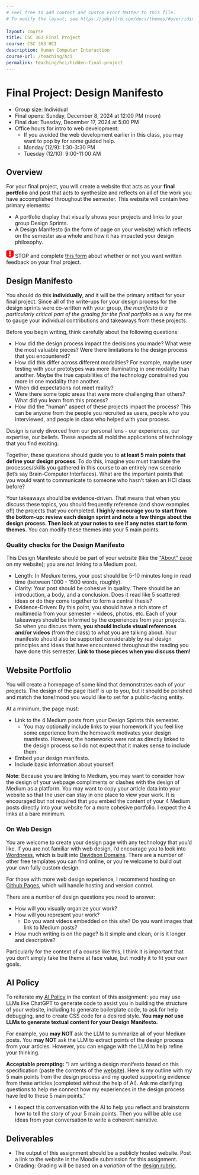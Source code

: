 ```yaml
---
# Feel free to add content and custom Front Matter to this file.
# To modify the layout, see https://jekyllrb.com/docs/themes/#overriding-theme-defaults

layout: course
title: CSC 363 Final Project
course: CSC 363 HCI
description: Human Computer Interaction
course-url: /teaching/hci
permalink: teaching/hci/hidden-final-project
---
```


# Final Project: Design Manifesto

* Group size: Individual
* Final opens: Sunday, December 8, 2024 at 12:00 PM (noon)
* Final due: Tuesday, December 17, 2024 at 5:00 PM
* Office hours for intro to web development:
    * If you avoided the web development earlier in this class, you may want to pop by for some guided help.
    * Monday (12/9): 1:30-3:30 PM
    * Tuesday (12/10): 9:00-11:00 AM

## Overview
For your final project, you will create a website that acts as your **final portfolio** and post that acts to synthesize and reflects on all of the work you have accomplished throughout the semester. This website will contain two primary elements:

* A portfolio display that visually shows your projects and links to your group Design Sprints.
* A Design Manifesto (in the form of page on your website) which reflects on the semester as a whole and how it has impacted your design philosophy.

<img class="reading" src="./images/traffic-light.svg" height="20" width="20"> STOP and complete [this form](https://forms.gle/96XDcCwjddTpnYnt5) about whether or not you want written feedback on your final project. 

## Design Manifesto

You should do this **individually**, and it will be the primary artifact for your final project. Since all of the write-ups for your design process for the design sprints were co-written with your group, *the manifesto is a particularly critical part of the grading for the final portfolio* as a way for me to gauge your individual contributions and takeaways from these projects.

Before you begin writing, think carefully about the following questions:

* How did the design process impact the decisions you made? What were the most valuable pieces? Were there limitations to the design process that you encountered?
* How did this differ across different modalities? For example, maybe user testing with your prototypes was more illuminating in one modality than another. Maybe the true capabilities of the technology constrained you more in one modality than another.
* When did expectations not meet reality?
* Were there some topic areas that were more challenging than others? What did you learn from this process?
* How did the "human" aspect of these projects impact the process? This can be anyone from the people you recruited as users, people who you interviewed, and people in class who helped with your process. 

Design is rarely divorced from our personal lens - our experiences, our expertise, our beliefs. These aspects all mold the applications of technology that you find exciting.

Together, these questions should guide you to **at least 5 main points that define your design process**. To do this, imagine you must translate the processes/skills you gathered in this course to an entirely new scenario (let’s say Brain-Computer Interfaces). What are the important points that you would want to communicate to someone who hasn’t taken an HCI class before?

Your takeaways should be evidence-driven. That means that when you discuss these topics, you should frequently reference (and show examples of!) the projects that you completed. **I highly encourage you to start from the bottom-up: review each design sprint and note a few things about the design process. Then look at your notes to see if any notes start to form themes.** You can modify these themes into your 5 main points.

### Quality checks for the Design Manifesto 

This Design Manifesto should be part of your website (like the ["About" page](https://kawilliams.github.io/about) on my website); you are *not* linking to a Medium post. 
* Length: In *Medium* terms, your post should be 5-10 minutes long in read time (between 1000 - 1500 words, roughly).
* Clarity: Your post should be cohesive in quality. There should be an introduction, a body, and a conclusion. Does it read like 5 scattered ideas or do they come together to form a central thesis?
* Evidence-Driven: By this point, you should have a rich store of multimedia from your semester - videos, photos, etc. Each of your takeaways should be informed by the experiences from your projects. So when you discuss them, **you should include visual references and/or videos** (from the class) to what you are talking about. Your manifesto should also be supported considerably by real design principles and ideas that have encountered throughout the reading you have done this semester. **Link to those pieces when you discuss them!**

## Website Portfolio

You will create a homepage of some kind that demonstrates each of your projects. The design of the page itself is up to you, but it should be polished and match the tone/mood you would like to set for a public-facing entity.

At a minimum, the page must:

* Link to the 4 Medium posts from your Design Sprints this semester.
    * You may optionally include links to your homework if you feel like some experience from the homework motivates your design manifesto. However, the homeworks were not as directly linked to the design process so I do not expect that it makes sense to include them.
* Embed your design manifesto.
* Include basic information about yourself.

**Note**: Because you are linking to Medium, you may want to consider how the design of your webpage compliments or clashes with the design of Medium as a platform. You may want to copy your article data into your website so that the user can stay in one place to view your work. It is encouraged but not required that you embed the content of your 4 Medium posts directly into your website for a more cohesive portfolio. I expect the 4 links at a bare minimum.

### On Web Design
You are welcome to create your design page with any technology that you’d like. If you are not familiar with web design, I’d encourage you to look into [Wordpress](https://wordpress.com/), which is built into [Davidson Domains](https://domains.davidson.edu/). There are a number of other free templates you can find online, or you're welcome to build out your own fully custom design. 

For those with more web design experience, I recommend hosting on [Github Pages](https://pages.github.com/), which will handle hosting and version control.

There are a number of design questions you need to answer:

* How will you visually organize your work?
* How will you represent your work? 
    * Do you want videos embedded on this site? Do you want images that link to Medium posts?
* How much writing is on the page? Is it simple and clean, or is it longer and descriptive?

Particularly for the context of a course like this, I think it is important that you don’t simply take the theme at face value, but modify it to fit your own goals.

## AI Policy
To reiterate my [AI Policy](./hci.markdown#ai-policy) in the context of this assignment: you may use LLMs like ChatGPT to generate code to assist you in building the structure of your website, including to generate boilerplate code, to ask for help debugging, and to create CSS code for a desired style. **You may *not* use LLMs to generate textual content for your Design Manifesto.**

For example, you **may NOT** ask the LLM to summarize all of your Medium posts. You **may NOT** ask the LLM to extract points of the design process from your articles. However, you can engage with the LLM to help refine your thinking.

**Acceptable prompting:** "I am writing a design manifesto based on this specification (paste the contents of the [website](./final-project)). Here is my outline with my 5 main points from the design process and my quoted supporting evidence from these articles (completed without the help of AI). Ask me clarifying questions to help me connect how my experiences in the design process have led to these 5 main points."

* I expect this conversation with the AI to help you reflect and brainstorm how to tell the story of your 5 main points. Then you will be able use ideas from your conversation to write a coherent narrative.

## Deliverables

* The output of this assignment should be a publicly hosted website. Post a link to the website in the Moodle submission for this assignment.
* Grading: Grading will be based on a *variation* of the [design rubric](https://docs.google.com/spreadsheets/d/1aI9LcmVZmh_977G__U4Guz_rPRCwWZs26J_yHXbhSyY/edit?usp=sharing).